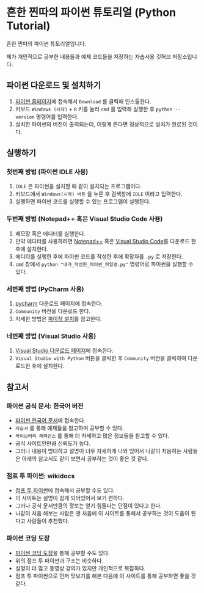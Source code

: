 # 흔한 찐따의 파이썬 튜토리얼 (Python Tutorial)
흔한 찐따의 파이썬 튜토리얼입니다.

제가 개인적으로 공부한 내용들과 예제 코드들을 저장하는 자습서용 깃허브 저장소입니다.

## 파이썬 다운로드 및 설치하기
1. [파이썬 홈페이지](https://www.python.org/)에 접속해서 `Download` 를 클릭해 인스톨한다.
2. 키보드 `Windows (시작)` + `R` 키를 눌러 `cmd` 를 입력해 실행한 후 `python --version` 명령어를 입력한다.
3. 설치한 파이썬의 버전이 출력되는데, 이렇게 뜬다면 정상적으로 설치가 완료된 것이다.

## 실행하기

### 첫번째 방법 (파이썬 IDLE 사용)
1. `IDLE` 은 파이썬을 설치할 때 같이 설치되는 프로그램이다.
2. 키보드에서 `Windows(시작) 버튼` 을 누른 후 검색창에 `IDLE` 이라고 입력한다.
3. 실행하면 파이썬 코드를 실행할 수 있는 프로그램이 실행된다.

### 두번째 방법 (Notepad++ 혹은 Visual Studio Code 사용)
1. 메모장 혹은 에디터를 실행한다.
2. 만약 에디터를 사용하려면 [Notepad++](https://notepad-plus-plus.org/downloads/) 혹은 [Visual Studio Code](https://code.visualstudio.com/download)를 다운로드 한 후에 설치한다.
3. 에디터를 실행한 후에 파이썬 코드를 작성한 후에 확장자를 `.py` 로 저장한다.
4. `cmd` 창에서 `python "내가_작성한_파이썬_파일명.py"` 명령어로 파이썬을 실행할 수 있다.

### 세번째 방법 (PyCharm 사용)
1. [pycharm](https://www.jetbrains.com/ko-kr/pycharm/download/#section=windows) 다운로드 페이지에 접속한다.
2. `Community` 버전을 다운로드 한다.
3. 자세한 방법은 [파이참 설치](https://wikidocs.net/21953)를 참고한다.

### 네번째 방법 (Visual Studio 사용)
1. [Visual Studio 다운로드 페이지](https://visualstudio.microsoft.com/ko/vs/features/python/)에 접속한다.
2. `Visual Studio with Python` 버튼을 클릭한 후 `Community` 버전을 클릭하여 다운로드한 후에 설치한다.

## 참고서

### 파이썬 공식 문서: 한국어 버전
- [파이썬 한국어 문서](https://docs.python.org/ko/3/)에 접속한다.
- `자습서` 를 통해 예제들을 참고하며 공부할 수 있다.
- `라이브러리 래퍼런스` 를 통해 더 자세하고 많은 정보들을 참고할 수 있다.
- 공식 사이트인만큼 신뢰도가 높다.
- 그러나 내용이 방대하고 설명이 너무 자세하게 나와 있어서 나같이 처음하는 사람들은 아래의 참고서도 같이 보면서 공부하는 것이 좋은 것 같다.

### 점프 투 파이썬: wikidocs
- [점프 투 파이썬](https://wikidocs.net/book/1)에 접속해서 공부할 수도 있다.
- 이 사이트는 설명이 쉽게 되어있어서 보기 편하다.
- 그러나 공식 문서만큼의 정보는 얻기 힘들다는 단점이 있다고 한다.
- 나같이 처음 해보는 사람은 맨 처음에 이 사이트를 통해서 공부하는 것이 도움이 된다고 사람들이 추천했다.

### 파이썬 코딩 도장
- [파이썬 코딩 도장](https://dojang.io/course/view.php?id=7)을 통해 공부할 수도 있다.
- 위의 점프 투 파이썬과 구조는 비슷하다.
- 설명이 더 많고 동영상 강의가 있지만 개인적으로 복잡하다.
- 점프 투 파이썬으로 먼저 맛보기를 해본 다음에 이 사이트를 통해 공부하면 좋을 것 같다.
